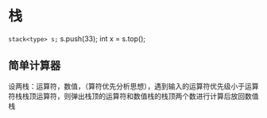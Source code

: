 # 栈

`stack<type> s;`
s.push(33);
int x = s.top();

## 简单计算器

设两栈：运算符，数值，（算符优先分析思想），遇到输入的运算符优先级小于运算符栈栈顶运算符，则弹出栈顶的运算符和数值栈的栈顶两个数进行计算后放回数值栈